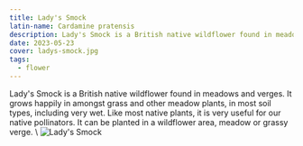 ```yaml
---
title: Lady's Smock
latin-name: Cardamine pratensis
description: Lady's Smock is a British native wildflower found in meadows and verges.   
date: 2023-05-23
cover: ladys-smock.jpg
tags:
  - flower
---
```

Lady's Smock is a British native wildflower found in meadows and verges. It grows happily in amongst grass and other meadow plants, in most soil types, including very wet. Like most native plants, it is very useful for our native pollinators. It can be planted in a wildflower area, meadow or grassy verge. 
\\
![Lady's Smock](/images/flora/ladys-smock.jpg)
